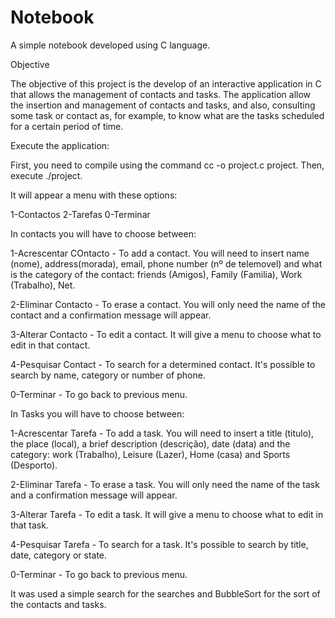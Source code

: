 # Notebook
A simple notebook developed using C language.

Objective

The objective of this project is the develop of an interactive application in C that allows the management of contacts and tasks. The application allow the insertion and management of contacts and tasks, and also, consulting some task or contact as, for example, to know what are the tasks scheduled for a certain period of time.

Execute the application: 

First, you need to compile using the command cc -o project.c project. Then, execute ./project.

It will appear a menu with these options:

1-Contactos
2-Tarefas
0-Terminar

In contacts you will have to choose between:

1-Acrescentar COntacto - To add a contact. You will need to insert name (nome), address(morada), email, phone number (nº de telemovel) and what is the category of the contact: friends (Amigos), Family (Familia), Work (Trabalho), Net.

2-Eliminar Contacto - To erase a contact. You will only need the name of the contact and a confirmation message will appear.

3-Alterar Contacto - To edit a contact. It will give a menu to choose what to edit in that contact.

4-Pesquisar Contact - To search for a determined contact. It's possible to search by name, category or number of phone. 

0-Terminar - To go back to previous menu.

In Tasks you will have to choose between:

1-Acrescentar Tarefa - To add a task. You will need to insert a title (titulo), the place (local), a brief description (descrição), date (data) and the category: work (Trabalho), Leisure (Lazer), Home (casa) and Sports (Desporto).

2-Eliminar Tarefa - To erase a task. You will only need the name of the task and a confirmation message will appear.

3-Alterar Tarefa - To edit a task. It will give a menu to choose what to edit in that task.

4-Pesquisar Tarefa - To search for a task. It's possible to search by title, date, category or state.

0-Terminar - To go back to previous menu.

It was used a simple search for the searches and BubbleSort for the sort of the contacts and tasks.
